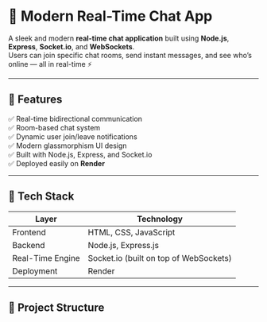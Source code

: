 # 💬 Modern Real-Time Chat App

A sleek and modern **real-time chat application** built using **Node.js**, **Express**, **Socket.io**, and **WebSockets**.  
Users can join specific chat rooms, send instant messages, and see who’s online — all in real-time ⚡

---

## 🚀 Features

✅ Real-time bidirectional communication  
✅ Room-based chat system  
✅ Dynamic user join/leave notifications  
✅ Modern glassmorphism UI design  
✅ Built with Node.js, Express, and Socket.io  
✅ Deployed easily on **Render**

---

## 🧠 Tech Stack

| Layer | Technology |
|-------|-------------|
| Frontend | HTML, CSS, JavaScript |
| Backend | Node.js, Express.js |
| Real-Time Engine | Socket.io (built on top of WebSockets) |
| Deployment | Render |

---

## 📂 Project Structure

